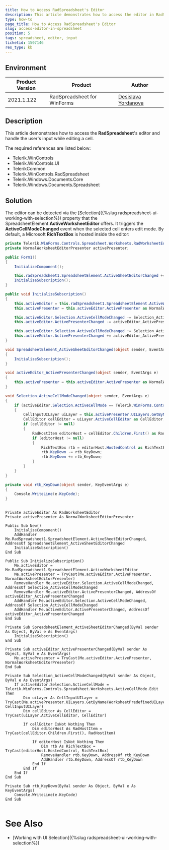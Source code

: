 ```yaml
---
title: How to Access RadSpreadsheet's Editor  
description: This article demonstrates how to access the editor in RadSpreadsheet 
type: how-to
page_title: How to Access RadSpreadsheet's Editor  
slug: access-editor-in-spreadsheet
position: 5
tags: spreadsheet, editor, input
ticketid: 1507146
res_type: kb
---
```



## Environment
|Product Version|Product|Author|
|----|----|----|
|2021.1.122|RadSpreadsheet for WinForms|[Desislava Yordanova](https://www.telerik.com/blogs/author/desislava-yordanova)|

## Description

This article demonstrates how to access the **RadSpreadsheet**'s editor and handle the user's input while editing a cell.

The required references are listed below:

* Telerik.WinControls
* Telerik.WinControls.UI
* TelerikCommon
* Telerik.WinControls.RadSpreadsheet
* Telerik.Windows.Documents.Core
* Telerik.Windows.Documents.Spreadsheet

## Solution

The editor can be detected via the [Selection]({%slug radspreadsheet-ui-working-with-selection%}) property that the SpreadsheetElement.**ActiveWorksheetEditor** offers. It triggers the **ActiveCellModeChanged** event when the selected cell enters edit mode. By default, a Microsoft **RichTextBox** is hosted inside the editor:

 
````C#
private Telerik.WinForms.Controls.Spreadsheet.Worksheets.RadWorksheetEditor activeEditor;
private NormalWorksheetEditorPresenter activePresenter;

public Form1()
{
    InitializeComponent();

    this.radSpreadsheet1.SpreadsheetElement.ActiveSheetEditorChanged += SpreadsheetElement_ActiveSheetEditorChanged;
    InitializeSubscription();
}

public void InitializeSubscription()
{
    this.activeEditor = this.radSpreadsheet1.SpreadsheetElement.ActiveWorksheetEditor;
    this.activePresenter = this.activeEditor.ActivePresenter as NormalWorksheetEditorPresenter;

    this.activeEditor.Selection.ActiveCellModeChanged -= Selection_ActiveCellModeChanged;
    this.activeEditor.ActivePresenterChanged -= activeEditor_ActivePresenterChanged;

    this.activeEditor.Selection.ActiveCellModeChanged += Selection_ActiveCellModeChanged;
    this.activeEditor.ActivePresenterChanged += activeEditor_ActivePresenterChanged;
}

void SpreadsheetElement_ActiveSheetEditorChanged(object sender, EventArgs e)
{
    InitializeSubscription();
}

void activeEditor_ActivePresenterChanged(object sender, EventArgs e)
{
    this.activePresenter = this.activeEditor.ActivePresenter as NormalWorksheetEditorPresenter;
}

void Selection_ActiveCellModeChanged(object sender, EventArgs e)
{
    if (activeEditor.Selection.ActiveCellMode == Telerik.WinForms.Controls.Spreadsheet.Worksheets.ActiveCellMode.Edit)
    {
        CellInputUILayer uiLayer = this.activePresenter.UILayers.GetByName(WorksheetPredefinedUILayers.CellInput) as CellInputUILayer;
        CellEditor cellEditor = uiLayer.ActiveCellEditor as CellEditor;
        if (cellEditor != null)
        {
            RadHostItem editorHost = cellEditor.Children.First() as RadHostItem;
            if (editorHost != null)
            {
                RichTextBox rtb = editorHost.HostedControl as RichTextBox;
                rtb.KeyDown -= rtb_KeyDown;
                rtb.KeyDown += rtb_KeyDown;
            }
        }
    }
}

private void rtb_KeyDown(object sender, KeyEventArgs e)
{
    Console.WriteLine(e.KeyCode);
}
  

````
````VB.NET
Private activeEditor As RadWorksheetEditor
Private activePresenter As NormalWorksheetEditorPresenter

Public Sub New()
    InitializeComponent()
    AddHandler Me.RadSpreadsheet1.SpreadsheetElement.ActiveSheetEditorChanged, AddressOf SpreadsheetElement_ActiveSheetEditorChanged
    InitializeSubscription()
End Sub

Public Sub InitializeSubscription()
    Me.activeEditor = Me.RadSpreadsheet1.SpreadsheetElement.ActiveWorksheetEditor
    Me.activePresenter = TryCast(Me.activeEditor.ActivePresenter, NormalWorksheetEditorPresenter)
    RemoveHandler Me.activeEditor.Selection.ActiveCellModeChanged, AddressOf Selection_ActiveCellModeChanged
    RemoveHandler Me.activeEditor.ActivePresenterChanged, AddressOf activeEditor_ActivePresenterChanged
    AddHandler Me.activeEditor.Selection.ActiveCellModeChanged, AddressOf Selection_ActiveCellModeChanged
    AddHandler Me.activeEditor.ActivePresenterChanged, AddressOf activeEditor_ActivePresenterChanged
End Sub

Private Sub SpreadsheetElement_ActiveSheetEditorChanged(ByVal sender As Object, ByVal e As EventArgs)
    InitializeSubscription()
End Sub

Private Sub activeEditor_ActivePresenterChanged(ByVal sender As Object, ByVal e As EventArgs)
    Me.activePresenter = TryCast(Me.activeEditor.ActivePresenter, NormalWorksheetEditorPresenter)
End Sub

Private Sub Selection_ActiveCellModeChanged(ByVal sender As Object, ByVal e As EventArgs)
    If activeEditor.Selection.ActiveCellMode = Telerik.WinForms.Controls.Spreadsheet.Worksheets.ActiveCellMode.Edit Then
        Dim uiLayer As CellInputUILayer = TryCast(Me.activePresenter.UILayers.GetByName(WorksheetPredefinedUILayers.CellInput), CellInputUILayer)
        Dim cellEditor As CellEditor = TryCast(uiLayer.ActiveCellEditor, CellEditor)

        If cellEditor IsNot Nothing Then
            Dim editorHost As RadHostItem = TryCast(cellEditor.Children.First(), RadHostItem)

            If editorHost IsNot Nothing Then
                Dim rtb As RichTextBox = TryCast(editorHost.HostedControl, RichTextBox)
                RemoveHandler rtb.KeyDown, AddressOf rtb_KeyDown
                AddHandler rtb.KeyDown, AddressOf rtb_KeyDown
            End If
        End If
    End If
End Sub

Private Sub rtb_KeyDown(ByVal sender As Object, ByVal e As KeyEventArgs)
    Console.WriteLine(e.KeyCode)
End Sub
 

````

# See Also

* [Working with UI Selection]({%slug radspreadsheet-ui-working-with-selection%})  

